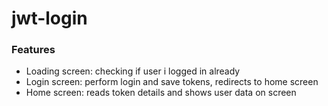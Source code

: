# jwt-login

### Features
- Loading screen: checking if user i logged in already
- Login screen: perform login and save tokens, redirects to home screen
- Home screen: reads token details and shows user data on screen